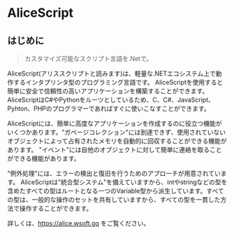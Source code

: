 # AliceScript
## はじめに
> カスタマイズ可能なスクリプト言語を.Netで。

AliceScript(アリススクリプトと読みます)は、軽量な.NETエコシステム上で動作するインタプリンタ型のプログラミング言語です。 AliceScriptを使用すると簡単に安全で信頼性の高いアプリケーションを構築することができます。 AliceScriptはC#やPythonをルーツとしているため、C、C#、JavaScript、Pyhton、PHPのプログラマーであればすぐに使いこなすことができます。

AliceScriptには、簡単に高度なアプリケーションを作成するのに役立つ機能がいくつかあります。"ガページコレクション"には到達できず、使用されていないオブジェクトによって占有されたメモリを自動的に回収することができる機能があります。 "イベント"には自他のオブジェクトに対して簡単に連絡を取ることができる機能があります。

"例外処理"には、エラーの検出と復旧を行うためのアプローチが用意されています。 AliceScriptは"統合型システム"を備えていますから、intやstringなどの型を含めたすべての型はルートとなる一つのVariable型から派生しています。すべての型は、一般的な操作のセットを共有していますから、すべての型を一貫した方法で操作することができます。

詳しくは、https://alice.wsoft.gq をご覧ください。
